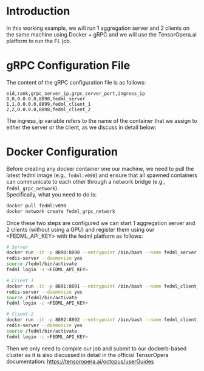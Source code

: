 
# Introduction
In this working example, we will run 1 aggregation server and 2 clients on the same machine using Docker + gRPC and we will use the TensorOpera.ai platform to run the FL job. 

# gRPC Configuration File
The content of the gRPC configuration file is as follows:
```
eid,rank,grpc_server_ip,grpc_server_port,ingress_ip
0,0,0.0.0.0,8890,fedml_server
1,1,0.0.0.0,8899,fedml_client_1
2,2,0.0.0.0,8898,fedml_client_2
```
The ingress_ip variable refers to the name of the container that we assign to either the server or the client, as we discuss in detail below:


# Docker Configuration
Before creating any docker container one our machine, we need to pull the latest fedml image (e.g., `fedml:v090`) and ensure that all spawned containers can communicate to each other through a network bridge (e.g., `fedml_grpc_network`).  
Specifically, what you need to do is:
```bash
docker pull fedml:v090
docker network create fedml_grpc_network
``` 

Once these two steps are configured we can start 1 aggregation server and 2 clients (without using a GPU) and register them using our <FEDML_API_KEY> with the fedml platform as follows:

```bash
# Server
docker run -it -p 8890:8890 --entrypoint /bin/bash --name fedml_server --network fedml_grpc_network fedml:dev090
redis-server --daemonize yes
source /fedml/bin/activate
fedml login -s <FEDML_API_KEY>
```

```bash
# Client 1
docker run -it -p 8891:8891 --entrypoint /bin/bash --name fedml_client_1 --network fedml_grpc_network fedml:dev090
redis-server --daemonize yes
source /fedml/bin/activate
fedml login -c <FEDML_API_KEY>
```

```bash
# Client-2
docker run -it -p 8892:8892 --entrypoint /bin/bash --name fedml_client_2 --network fedml_grpc_network fedml:dev090
redis-server --daemonize yes
source /fedml/bin/activate
fedml login -c <FEDML_API_KEY>
```

Then we only need to compile our job and submit to our dockerb-based cluster as it is also discussed in detail in the official TensorOpera documentation: https://tensoropera.ai/octopus/userGuides

